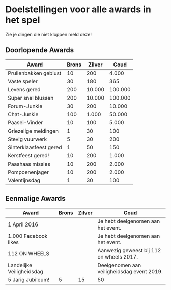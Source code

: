 # Doelstellingen voor alle awards in het spel

Zie je dingen die niet kloppen meld deze!

## Doorlopende Awards

Award|Brons|Zilver|Goud
-------|-------|-------|-------
Prullenbakken geblust|10|200|4.000
Vaste speler|30|180|365
Levens gered|200|10.000|100.000
Super snel blussen|200|10.000|100.000
Forum-Junkie|30|200|10.000
Chat-Junkie|100|1.000|50.000
Paasei-Vinder|10|100|5.000
Griezelige meldingen|1|30|100
Stevig vuurwerk|5|30|200
Sinterklaasfeest gered|1|50|150
Kerstfeest gered!|10|200|1.000
Paashaas missies|10|200|2.000
Pompoenenjager|10|200|2.000
Valentijnsdag|1|30|100

## Eenmalige Awards

Award|Brons|Zilver|Goud
-------|-------|-------|-------
1 April 2016| | | Je hebt deelgenomen aan het event.
1.000 Facebook likes| | |Je hebt deelgenomen aan het event.
112 ON WHEELS| | |Aanwezig geweest bij 112 on wheels 2017.
Landelijke Veiligheidsdag| | |Deelgenomen aan veiligheidsdag event 2019.
5 Jarig Jubileum!|5|15|50
